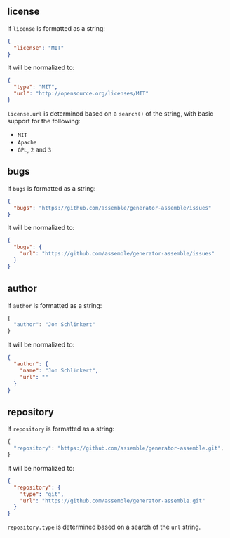 ## license

If `license` is formatted as a string:

```json
{
  "license": "MIT"
}
```

It will be normalized to:

```json
{
  "type": "MIT",
  "url": "http://opensource.org/licenses/MIT"
}
```

`license.url` is determined based on a `search()` of the string, with basic support for the following:

* `MIT`
* `Apache`
* `GPL`, `2` and `3`


## bugs

If `bugs` is formatted as a string:

```json
{
  "bugs": "https://github.com/assemble/generator-assemble/issues"
}
```

It will be normalized to:

```json
{
  "bugs": {
    "url": "https://github.com/assemble/generator-assemble/issues"
  }
}
```

## author

If `author` is formatted as a string:

```js
{
  "author": "Jon Schlinkert"
}
```

It will be normalized to:

```json
{
  "author": {
    "name": "Jon Schlinkert",
    "url": ""
  }
}
```

## repository

If `repository` is formatted as a string:

```js
{
  "repository": "https://github.com/assemble/generator-assemble.git",
}
```

It will be normalized to:

```json
{
  "repository": {
    "type": "git",
    "url": "https://github.com/assemble/generator-assemble.git"
  }
}
```

`repository.type` is determined based on a search of the `url` string.